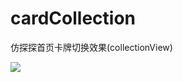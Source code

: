 # cardCollection
仿探探首页卡牌切换效果(collectionView)

![](https://cl.ly/lEnF/Screen%20Recording%202017-06-21%20at%2010.37%20%E4%B8%8A%E5%8D%88.gif)
